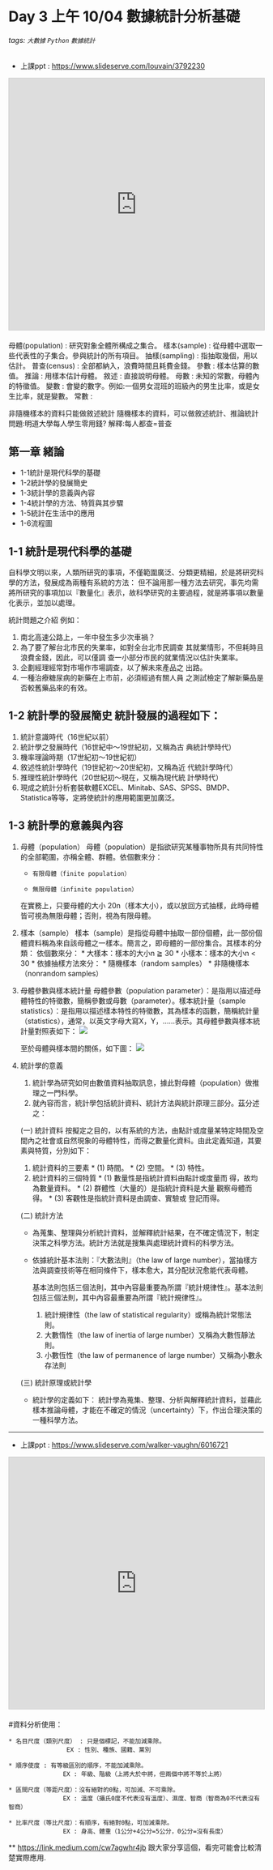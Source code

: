 # Day 3 上午 10/04 數據統計分析基礎
###### tags: `大數據` `Python` `數據統計`

* 上課ppt : https://www.slideserve.com/louvain/3792230
<iframe src="https://www.slideserve.com/embed/3792230" width="600" height="497" frameborder="0" marginwidth="0" marginheight="0" scrolling="no" style="border:1px solid #CCC;border-width:1px 1px;margin-bottom:5px;max-width: 100%;" allowfullscreen webkitallowfullscreen mozallowfullscreen> </iframe>


母體(population) : 	研究對象全體所構成之集合。
樣本(sample) : 從母體中選取一些代表性的子集合。參與統計的所有項目。
抽樣(sampling) : 指抽取幾個，用以估計。
普查(census) : 全部都納入，浪費時間且耗費金錢。
參數 : 樣本估算的數值。
推論 : 用樣本估計母體。
敘述 : 直接說明母體。
母數 : 未知的常數，母體內的特徵值。
變數 : 會變的數字。例如:一個男女混班的班級內的男生比率，或是女生比率，就是變數。
常數 : 

非隨機樣本的資料只能做敘述統計
隨機樣本的資料，可以做敘述統計、推論統計
問題:明道大學每人學生零用錢?
解釋:每人都查=普查


## 第一章 緒論  
* 1-1統計是現代科學的基礎 
* 1-2統計學的發展簡史
* 1-3統計學的意義與內容
* 1-4統計學的方法、特質與其步驟
* 1-5統計在生活中的應用
* 1-6流程圖

## 1-1 統計是現代科學的基礎
自科學文明以來，人類所研究的事項，不僅範圍廣泛、分類更精細，於是將研究科學的方法，發展成為兩種有系統的方法：
但不論用那一種方法去研究，事先均需將所研究的事項加以『數量化』表示，故科學研究的主要過程，就是將事項以數量化表示，並加以處理。

統計問題之介紹 例如：
1. 南北高速公路上，一年中發生多少次車禍？
2. 為了要了解台北市民的失業率，如對全台北市民調查 其就業情形，不但耗時且浪費金錢，因此，可以僅調 查一小部分市民的就業情況以估計失業率。
3. 企劃經理經常對市場作市場調查，以了解未來產品之 出路。
4. 一種治療糖尿病的新藥在上市前，必須經過有關人員 之測試檢定了解新藥品是否較舊藥品來的有效。

## 1-2 統計學的發展簡史 統計發展的過程如下：
1. 統計意識時代（16世紀以前）
1. 統計學之發展時代（16世紀中～19世紀初，又稱為古 典統計學時代）
1. 機率理論時期（17世紀初～19世紀初）
1. 敘述性統計學時代（19世紀初～20世紀初，又稱為近 代統計學時代）
1. 推理性統計學時代（20世紀初～現在，又稱為現代統 計學時代）
1. 現成之統計分析套裝軟體EXCEL、Minitab、SAS、SPSS、BMDP、Statistica等等，定將使統計的應用範圍更加廣泛。

## 1-3 統計學的意義與內容
1. 母體（population）
    母體（population）是指欲研究某種事物所具有共同特性的全部範圍，亦稱全體、群體。依個數來分：
    *     有限母體（finite population）
    *     無限母體（infinite population）
    在實務上，只要母體的大小 20n（樣本大小），或以放回方式抽樣，此時母體皆可視為無限母體；否則，視為有限母體。

1. 樣本（sample） 樣本（sample）是指從母體中抽取一部份個體，此一部份個體資料稱為來自該母體之一樣本。簡言之，即母體的一部份集合。其樣本的分類：
    依個數來分：
        * 大樣本：樣本的大小n ≧ 30
        * 小樣本：樣本的大小n < 30
        * 依據抽樣方法來分：
        * 隨機樣本（random samples）
        * 非隨機樣本（nonrandom samples）

1. 母體參數與樣本統計量
    母體參數（population parameter）：是指用以描述母體特性的特徵數，簡稱參數或母數（parameter）。樣本統計量（sample statistics）：是指用以描述樣本特性的特徵數，其為樣本的函數，簡稱統計量（statistics），通常，以英文字母大寫X，Y，……表示。其母體參數與樣本統計量對照表如下：
    ![](https://i.imgur.com/wDEHPJa.png)

    至於母體與樣本間的關係，如下圖：
    ![](https://i.imgur.com/Qb42GA2.png)

1. 統計學的意義 

    1. 統計學為研究如何由數值資料抽取訊息，據此對母體（population）做推理之一門科學。 
    1. 就內容而言，統計學包括統計資料、統計方法與統計原理三部分。茲分述之：

    (一) 統計資料 按擬定之目的，以有系統的方法，由點計或度量某特定時間及空間內之社會或自然現象的母體特性，而得之數量化資料。由此定義知道，其要素與特質，分別如下：
    
    1.  統計資料的三要素
            *     (1) 時間。
            *     (2) 空間。
            *     (3) 特性。
    1.  統計資料的三個特質
            *     (1) 數量性是指統計資料由點計或度量而 得，故均為數量資料。
            *     (2) 群體性（大量的）是指統計資料是大量 觀察母體而得。
            *     (3) 客觀性是指統計資料是由調查、實驗或 登記而得。

    (二) 統計方法
    * 為蒐集、整理與分析統計資料，並解釋統計結果，在不確定情況下，制定決策之科學方法。統計方法就是搜集與處理統計資料的科學方法。
    * 依據統計基本法則：『大數法則』（the law of large number），當抽樣方法與調查技術等在相同條件下，樣本愈大，其分配狀況愈能代表母體。

        基本法則包括三個法則，其中內容最重要為所謂『統計規律性』。基本法則包括三個法則，其中內容最重要為所謂『統計規律性』。
        1. 統計規律性（the law of statistical regularity）或稱為統計常態法則。
        2. 大數惰性（the law of inertia of large number）又稱為大數恆靜法則。
        3. 小數恆性（the law of permanence of large number）又稱為小數永存法則

    (三) 統計原理或統計學 
    * 統計學的定義如下：
        統計學為蒐集、整理、分析與解釋統計資料，並藉此樣本推論母體，才能在不確定的情況（uncertainty）下，作出合理決策的一種科學方法。




---

* 上課ppt : https://www.slideserve.com/walker-vaughn/6016721


<iframe src="https://www.slideserve.com/embed/6016721" width="600" height="497" frameborder="0" marginwidth="0" marginheight="0" scrolling="no" style="border:1px solid #CCC;border-width:1px 1px;margin-bottom:5px;max-width: 100%;" allowfullscreen webkitallowfullscreen mozallowfullscreen> </iframe>


#資料分析使用：

    * 名目尺度（類別尺度） : 只是個標記，不能加減乘除。
                    EX : 性別、種族、國籍、黨別
    
    * 順序使度 : 有等級區別的順序，不能加減乘除。
                   EX : 年級、階級（上將大於中將，但兩個中將不等於上將）
    
    * 區間尺度（等距尺度）：沒有絕對的0點，可加減、不可乘除。
                   EX : 溫度（攝氏0度不代表沒有溫度）、濕度、智商（智商為0不代表沒有智商）
    
    * 比率尺度（等比尺度）：有順序，有絕對0點，可加減乘除。
                   EX : 身高、體重（1公分+4公分=5公分，0公分=沒有長度）
                   
** https://link.medium.com/cw7agwhr4jb    跟大家分享這個，看完可能會比較清楚實際應用.